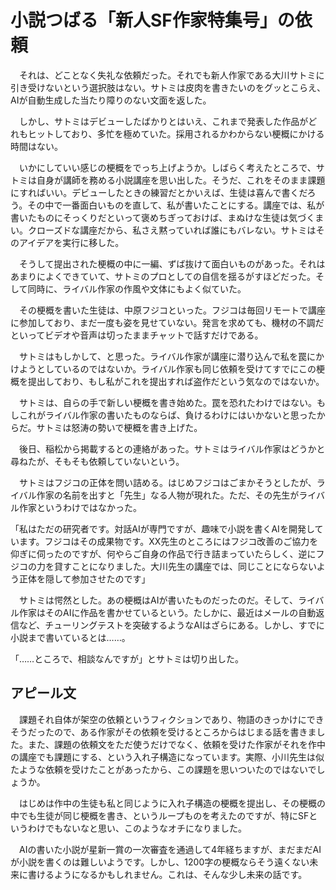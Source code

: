 # 小説つばる「新人SF作家特集号」の依頼

　それは、どことなく失礼な依頼だった。それでも新人作家である大川サトミに引き受けないという選択肢はない。サトミは皮肉を書きたいのをグッとこらえ、AIが自動生成した当たり障りのない文面を返した。

　しかし、サトミはデビューしたばかりとはいえ、これまで発表した作品がどれもヒットしており、多忙を極めていた。採用されるかわからない梗概にかける時間はない。

　いかにしていい感じの梗概をでっち上げようか。しばらく考えたところで、サトミは自身が講師を務める小説講座を思い出した。そうだ、これをそのまま課題にすればいい。デビューしたときの練習だとかいえば、生徒は喜んで書くだろう。その中で一番面白いものを直して、私が書いたことにする。講座では、私が書いたものにそっくりだといって褒めちぎっておけば、まぬけな生徒は気づくまい。クローズドな講座だから、私さえ黙っていれば誰にもバレない。サトミはそのアイデアを実行に移した。

　そうして提出された梗概の中に一編、ずば抜けて面白いものがあった。それはあまりによくできていて、サトミのプロとしての自信を揺るがすほどだった。そして同時に、ライバル作家の作風や文体にもよく似ていた。

　その梗概を書いた生徒は、中原フジコといった。フジコは毎回リモートで講座に参加しており、まだ一度も姿を見せていない。発言を求めても、機材の不調だといってビデオや音声は切ったままチャットで話すだけである。

　サトミはもしかして、と思った。ライバル作家が講座に潜り込んで私を罠にかけようとしているのではないか。ライバル作家も同じ依頼を受けてすでにこの梗概を提出しており、もし私がこれを提出すれば盗作だという気なのではないか。

　サトミは、自らの手で新しい梗概を書き始めた。罠を恐れたわけではない。もしこれがライバル作家の書いたものならば、負けるわけにはいかないと思ったからだ。サトミは怒涛の勢いで梗概を書き上げた。

　後日、稲松から掲載するとの連絡があった。サトミはライバル作家はどうかと尋ねたが、そもそも依頼していないという。

　サトミはフジコの正体を問い詰める。はじめフジコはごまかそうとしたが、ライバル作家の名前を出すと「先生」なる人物が現れた。ただ、その先生がライバル作家というわけではなかった。

「私はただの研究者です。対話AIが専門ですが、趣味で小説を書くAIを開発しています。フジコはその成果物です。XX先生のところにはフジコ改善のご協力を仰ぎに伺ったのですが、何やらご自身の作品で行き詰まっていたらしく、逆にフジコの力を貸すことになりました。大川先生の講座では、同じことにならないよう正体を隠して参加させたのです」

　サトミは愕然とした。あの梗概はAIが書いたものだったのだ。そして、ライバル作家はそのAIに作品を書かせているという。たしかに、最近はメールの自動返信など、チューリングテストを突破するようなAIはざらにある。しかし、すでに小説まで書いているとは……。

「……ところで、相談なんですが」とサトミは切り出した。

## アピール文

　課題それ自体が架空の依頼というフィクションであり、物語のきっかけにできそうだったので、ある作家がその依頼を受けるところからはじまる話を書きました。また、課題の依頼文をただ使うだけでなく、依頼を受けた作家がそれを作中の講座でも課題にする、という入れ子構造になっています。実際、小川先生は似たような依頼を受けたことがあったから、この課題を思いついたのではないでしょうか。

　はじめは作中の生徒も私と同じように入れ子構造の梗概を提出し、その梗概の中でも生徒が同じ梗概を書き、というループものを考えたのですが、特にSFというわけでもないなと思い、このようなオチになりました。

　AIの書いた小説が星新一賞の一次審査を通過して4年経ちますが、まだまだAIが小説を書くのは難しいようです。しかし、1200字の梗概ならそう遠くない未来に書けるようになるかもしれません。これは、そんな少し未来の話です。
